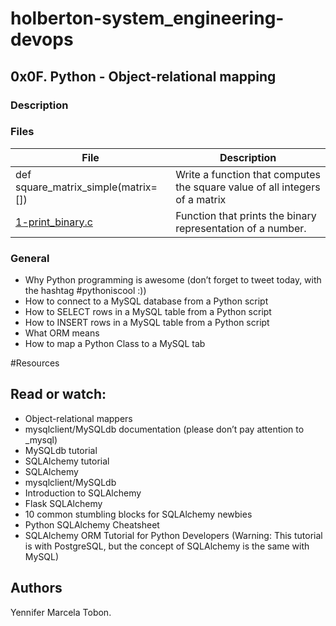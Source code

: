 # holberton-system_engineering-devops

## 0x0F. Python - Object-relational mapping
### Description

### Files

| File | Description |
| ------ | ------ |
| def square_matrix_simple(matrix=[]) | Write a function that computes the square value of all integers of a matrix |
| [1-print_binary.c]() | Function that prints the binary representation of a number. |


### General
* Why Python programming is awesome (don’t forget to tweet today, with the hashtag #pythoniscool :))
* How to connect to a MySQL database from a Python script
* How to SELECT rows in a MySQL table from a Python script
* How to INSERT rows in a MySQL table from a Python script
* What ORM means
* How to map a Python Class to a MySQL tab

#Resources
## Read or watch:
* Object-relational mappers
* mysqlclient/MySQLdb documentation (please don’t pay attention to _mysql)
* MySQLdb tutorial
* SQLAlchemy tutorial
* SQLAlchemy
* mysqlclient/MySQLdb
* Introduction to SQLAlchemy
* Flask SQLAlchemy
* 10 common stumbling blocks for SQLAlchemy newbies
* Python SQLAlchemy Cheatsheet
* SQLAlchemy ORM Tutorial for Python Developers (Warning: This tutorial is with PostgreSQL, but the concept of SQLAlchemy is the same with MySQL)

## Authors

Yennifer Marcela Tobon.
